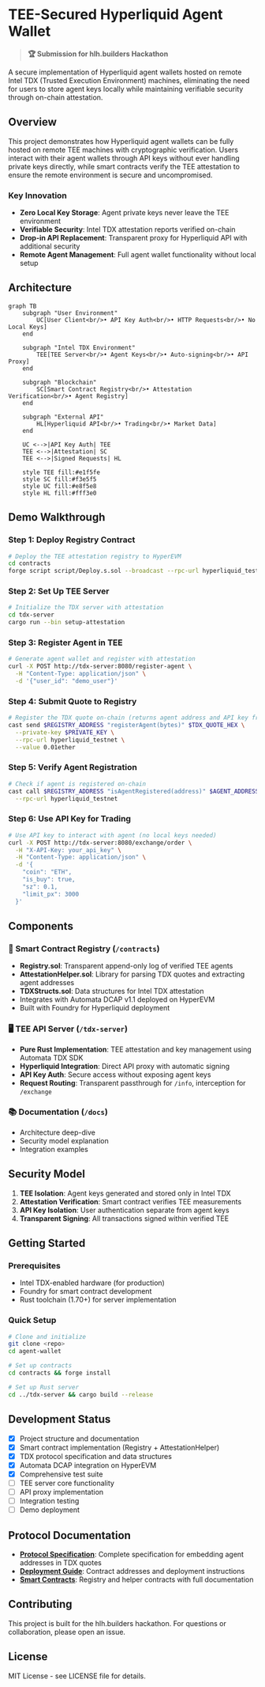 # TEE-Secured Hyperliquid Agent Wallet

> **🏆 Submission for hlh.builders Hackathon**

A secure implementation of Hyperliquid agent wallets hosted on remote Intel TDX (Trusted Execution Environment) machines, eliminating the need for users to store agent keys locally while maintaining verifiable security through on-chain attestation.

## Overview

This project demonstrates how Hyperliquid agent wallets can be fully hosted on remote TEE machines with cryptographic verification. Users interact with their agent wallets through API keys without ever handling private keys directly, while smart contracts verify the TEE attestation to ensure the remote environment is secure and uncompromised.

### Key Innovation

- **Zero Local Key Storage**: Agent private keys never leave the TEE environment
- **Verifiable Security**: Intel TDX attestation reports verified on-chain
- **Drop-in API Replacement**: Transparent proxy for Hyperliquid API with additional security
- **Remote Agent Management**: Full agent wallet functionality without local setup

## Architecture

```mermaid
graph TB
    subgraph "User Environment"
        UC[User Client<br/>• API Key Auth<br/>• HTTP Requests<br/>• No Local Keys]
    end
    
    subgraph "Intel TDX Environment"
        TEE[TEE Server<br/>• Agent Keys<br/>• Auto-signing<br/>• API Proxy]
    end
    
    subgraph "Blockchain"
        SC[Smart Contract Registry<br/>• Attestation Verification<br/>• Agent Registry]
    end
    
    subgraph "External API"
        HL[Hyperliquid API<br/>• Trading<br/>• Market Data]
    end
    
    UC <-->|API Key Auth| TEE
    TEE <-->|Attestation| SC
    TEE <-->|Signed Requests| HL
    
    style TEE fill:#e1f5fe
    style SC fill:#f3e5f5
    style UC fill:#e8f5e8
    style HL fill:#fff3e0
```

## Demo Walkthrough

### Step 1: Deploy Registry Contract
```bash
# Deploy the TEE attestation registry to HyperEVM
cd contracts
forge script script/Deploy.s.sol --broadcast --rpc-url hyperliquid_testnet
```

### Step 2: Set Up TEE Server
```bash
# Initialize the TDX server with attestation
cd tdx-server
cargo run --bin setup-attestation
```

### Step 3: Register Agent in TEE
```bash
# Generate agent wallet and register with attestation
curl -X POST http://tdx-server:8080/register-agent \
  -H "Content-Type: application/json" \
  -d '{"user_id": "demo_user"}'
```

### Step 4: Submit Quote to Registry
```bash
# Register the TDX quote on-chain (returns agent address and API key from step 3)
cast send $REGISTRY_ADDRESS "registerAgent(bytes)" $TDX_QUOTE_HEX \
  --private-key $PRIVATE_KEY \
  --rpc-url hyperliquid_testnet \
  --value 0.01ether
```

### Step 5: Verify Agent Registration
```bash
# Check if agent is registered on-chain
cast call $REGISTRY_ADDRESS "isAgentRegistered(address)" $AGENT_ADDRESS \
  --rpc-url hyperliquid_testnet
```

### Step 6: Use API Key for Trading
```bash
# Use API key to interact with agent (no local keys needed)
curl -X POST http://tdx-server:8080/exchange/order \
  -H "X-API-Key: your_api_key" \
  -H "Content-Type: application/json" \
  -d '{
    "coin": "ETH", 
    "is_buy": true, 
    "sz": 0.1, 
    "limit_px": 3000
  }'
```

## Components

### 🔐 Smart Contract Registry (`/contracts`)
- **Registry.sol**: Transparent append-only log of verified TEE agents
- **AttestationHelper.sol**: Library for parsing TDX quotes and extracting agent addresses
- **TDXStructs.sol**: Data structures for Intel TDX attestation
- Integrates with Automata DCAP v1.1 deployed on HyperEVM
- Built with Foundry for Hyperliquid deployment

### 🖥️ TEE API Server (`/tdx-server`)
- **Pure Rust Implementation**: TEE attestation and key management using Automata TDX SDK
- **Hyperliquid Integration**: Direct API proxy with automatic signing
- **API Key Auth**: Secure access without exposing agent keys
- **Request Routing**: Transparent passthrough for `/info`, interception for `/exchange`

### 📚 Documentation (`/docs`)
- Architecture deep-dive
- Security model explanation
- Integration examples

## Security Model

1. **TEE Isolation**: Agent keys generated and stored only in Intel TDX
2. **Attestation Verification**: Smart contract verifies TEE measurements
3. **API Key Isolation**: User authentication separate from agent keys
4. **Transparent Signing**: All transactions signed within verified TEE

## Getting Started

### Prerequisites
- Intel TDX-enabled hardware (for production)
- Foundry for smart contract development
- Rust toolchain (1.70+) for server implementation

### Quick Setup
```bash
# Clone and initialize
git clone <repo>
cd agent-wallet

# Set up contracts
cd contracts && forge install

# Set up Rust server
cd ../tdx-server && cargo build --release
```

## Development Status

- [x] Project structure and documentation
- [x] Smart contract implementation (Registry + AttestationHelper)
- [x] TDX protocol specification and data structures
- [x] Automata DCAP integration on HyperEVM
- [x] Comprehensive test suite
- [ ] TEE server core functionality
- [ ] API proxy implementation
- [ ] Integration testing
- [ ] Demo deployment

## Protocol Documentation

- **[Protocol Specification](docs/PROTOCOL.md)**: Complete specification for embedding agent addresses in TDX quotes
- **[Deployment Guide](docs/DEPLOYMENT.md)**: Contract addresses and deployment instructions
- **[Smart Contracts](contracts/src/)**: Registry and helper contracts with full documentation

## Contributing

This project is built for the hlh.builders hackathon. For questions or collaboration, please open an issue.

## License

MIT License - see LICENSE file for details.